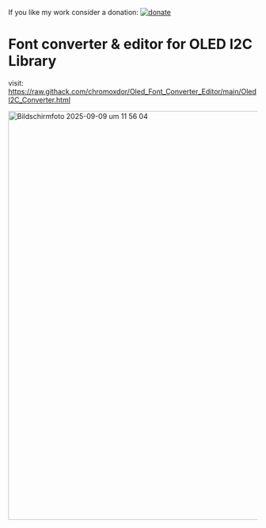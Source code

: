 If you like my work consider a donation: [![donate](https://img.shields.io/badge/donate-ko--fi-orange)](https://ko-fi.com/chromoxdor)


# Font converter & editor for OLED I2C Library
 visit: https://raw.githack.com/chromoxdor/Oled_Font_Converter_Editor/main/OledI2C_Converter.html


 

<img width="1143" height="825" alt="Bildschirmfoto 2025-09-09 um 11 56 04" src="https://github.com/user-attachments/assets/e91e1c27-ad76-4c8d-9f9f-f2b3b406d250" />
